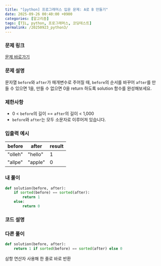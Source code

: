 ```yaml
---
title: "[python] 프로그래머스 입문 문제: A로 B 만들기"
date: 2025-09-26 00:40:00 +0900   
categories: [알고리즘]                 
tags: [TIL, python, 프로그래머스, 코딩테스트]
permalink: /20250923_python3/      
---
```


### 문제 링크

[문제 바로가기](https://school.programmers.co.kr/learn/courses/30/lessons/120886)

### 문제 설명

문자열 `before`와 `after`가 매개변수로 주어질 때, `before`의 순서를 바꾸어 `after`를 만들 수 있으면 1을, 만들 수 없으면 0을 return 하도록 solution 함수를 완성해보세요.



### 제한사항

- 0 < `before`의 길이 == `after`의 길이 < 1,000
- `before`와 `after`는 모두 소문자로 이루어져 있습니다.


### 입출력 예시

| before | after | result |
| --- | --- | --- | 
| "olleh" | "hello" | 1 |
| "allpe" | "apple" | 0 |


### 내 풀이

```python
def solution(before, after):
    if sorted(before) == sorted(after):
        return 1
    else:
        return 0
```


### 코드 설명



### 다른 풀이

```python
def solution(before, after):
    return 1 if sorted(before) == sorted(after) else 0
```

삼항 연산자 사용해 한 줄로 바로 반환 

